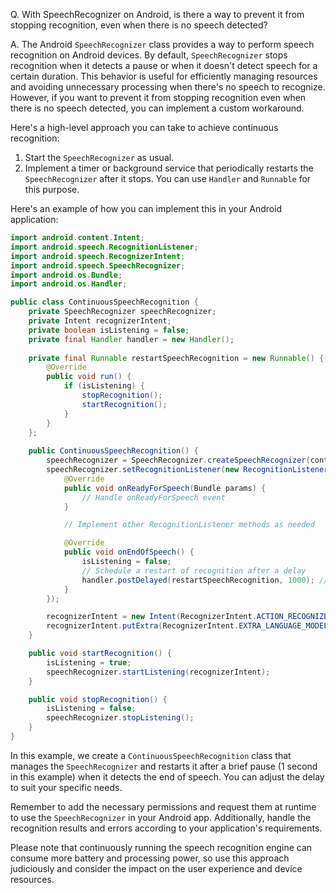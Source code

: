 Q. With SpeechRecognizer on Android, is there a way to prevent it from stopping recognition, even when there is no speech detected?

A. The Android `SpeechRecognizer` class provides a way to perform speech recognition on Android devices. By default, `SpeechRecognizer` stops recognition when it detects a pause or when it doesn't detect speech for a certain duration. This behavior is useful for efficiently managing resources and avoiding unnecessary processing when there's no speech to recognize. However, if you want to prevent it from stopping recognition even when there is no speech detected, you can implement a custom workaround.

Here's a high-level approach you can take to achieve continuous recognition:

1. Start the `SpeechRecognizer` as usual.
2. Implement a timer or background service that periodically restarts the `SpeechRecognizer` after it stops. You can use `Handler` and `Runnable` for this purpose.

Here's an example of how you can implement this in your Android application:

```java
import android.content.Intent;
import android.speech.RecognitionListener;
import android.speech.RecognizerIntent;
import android.speech.SpeechRecognizer;
import android.os.Bundle;
import android.os.Handler;

public class ContinuousSpeechRecognition {
    private SpeechRecognizer speechRecognizer;
    private Intent recognizerIntent;
    private boolean isListening = false;
    private final Handler handler = new Handler();
    
    private final Runnable restartSpeechRecognition = new Runnable() {
        @Override
        public void run() {
            if (isListening) {
                stopRecognition();
                startRecognition();
            }
        }
    };
    
    public ContinuousSpeechRecognition() {
        speechRecognizer = SpeechRecognizer.createSpeechRecognizer(context);
        speechRecognizer.setRecognitionListener(new RecognitionListener() {
            @Override
            public void onReadyForSpeech(Bundle params) {
                // Handle onReadyForSpeech event
            }

            // Implement other RecognitionListener methods as needed

            @Override
            public void onEndOfSpeech() {
                isListening = false;
                // Schedule a restart of recognition after a delay
                handler.postDelayed(restartSpeechRecognition, 1000); // Adjust the delay as needed
            }
        });

        recognizerIntent = new Intent(RecognizerIntent.ACTION_RECOGNIZE_SPEECH);
        recognizerIntent.putExtra(RecognizerIntent.EXTRA_LANGUAGE_MODEL, RecognizerIntent.LANGUAGE_MODEL_FREE_FORM);
    }

    public void startRecognition() {
        isListening = true;
        speechRecognizer.startListening(recognizerIntent);
    }

    public void stopRecognition() {
        isListening = false;
        speechRecognizer.stopListening();
    }
}
```

In this example, we create a `ContinuousSpeechRecognition` class that manages the `SpeechRecognizer` and restarts it after a brief pause (1 second in this example) when it detects the end of speech. You can adjust the delay to suit your specific needs.

Remember to add the necessary permissions and request them at runtime to use the `SpeechRecognizer` in your Android app. Additionally, handle the recognition results and errors according to your application's requirements.

Please note that continuously running the speech recognition engine can consume more battery and processing power, so use this approach judiciously and consider the impact on the user experience and device resources.